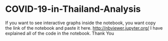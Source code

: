 # COVID-19-in-Thailand-Analysis
If you want to see interactive graphs inside the notebook, you want copy the link of the notebook and paste it here.
http://nbviewer.jupyter.org/
I have explained all of the code in the notebook. Thank You
